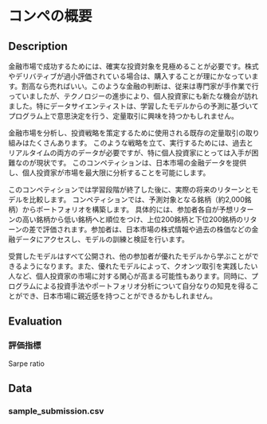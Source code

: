 
# コンペの概要
## Description

金融市場で成功するためには、確実な投資対象を見極めることが必要です。株式やデリバティブが過小評価されている場合は、購入することが理にかなっています。割高なら売ればいい。このような金融の判断は、従来は専門家が手作業で行っていましたが、テクノロジーの進歩により、個人投資家にも新たな機会が訪れました。特にデータサイエンティストは、学習したモデルからの予測に基づいてプログラム上で意思決定を行う、定量取引に興味を持つかもしれません。 

金融市場を分析し、投資戦略を策定するために使用される既存の定量取引の取り組みはたくさんあります。
このような戦略を立て、実行するためには、過去とリアルタイムの両方のデータが必要ですが、特に個人投資家にとっては入手が困難なのが現状です。
このコンペティションは、日本市場の金融データを提供し、個人投資家が市場を最大限に分析することを可能にします。 

このコンペティションでは学習段階が終了した後に、実際の将来のリターンとモデルを比較します。
コンペティションでは、予測対象となる銘柄（約2,000銘柄）からポートフォリオを構築します。
具体的には、参加者各自が予想リターンの高い銘柄から低い銘柄へと順位をつけ、上位200銘柄と下位200銘柄のリターンの差で評価されます。参加者は、日本市場の株式情報や過去の株価などの金融データにアクセスし、モデルの訓練と検証を行います。

受賞したモデルはすべて公開され、他の参加者が優れたモデルから学ぶことができるようになります。また、優れたモデルによって、クオンツ取引を実践したい人など、個人投資家の市場に対する関心が高まる可能性もあります。同時に、プログラムによる投資手法やポートフォリオ分析について自分なりの知見を得ることができ、日本市場に親近感を持つことができるかもしれません。


## Evaluation

### 評価指標

Sarpe ratio

## Data

### sample_submission.csv



